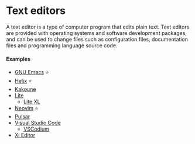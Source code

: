 # Text editors

A text editor is a type of computer program that edits plain text. Text editors are provided with operating systems and software development packages, and can be used to change files such as configuration files, documentation files and programming language source code.

#### Examples
- [GNU Emacs](gnu-emacs.md) ⭐
- [Helix](helix.md) ⭐
- [Kakoune](https://kakoune.org)
- [Lite](https://github.com/rxi/lite)
    - [Lite XL](https://lite-xl.com)
- [Neovim](neovim.md) ⭐
- [Pulsar](https://pulsar-edit.dev)
- [Visual Studio Code](https://code.visualstudio.com)
    - [VSCodium](https://github.com/VSCodium/vscodium)
- [Xi Editor](https://github.com/xi-editor/xi-editor)
